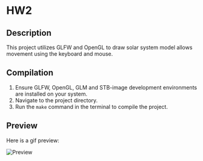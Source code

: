 # HW2

## Description
This project utilizes GLFW and OpenGL to draw solar system model allows movement using the keyboard and mouse.

## Compilation
1. Ensure GLFW, OpenGL, GLM and STB-image development environments are installed on your system.
2. Navigate to the project directory.
3. Run the `make` command in the terminal to compile the project.

## Preview
Here is a gif preview:

![Preview](./tvnviewer_u5ik6Rnrfb.gif)
